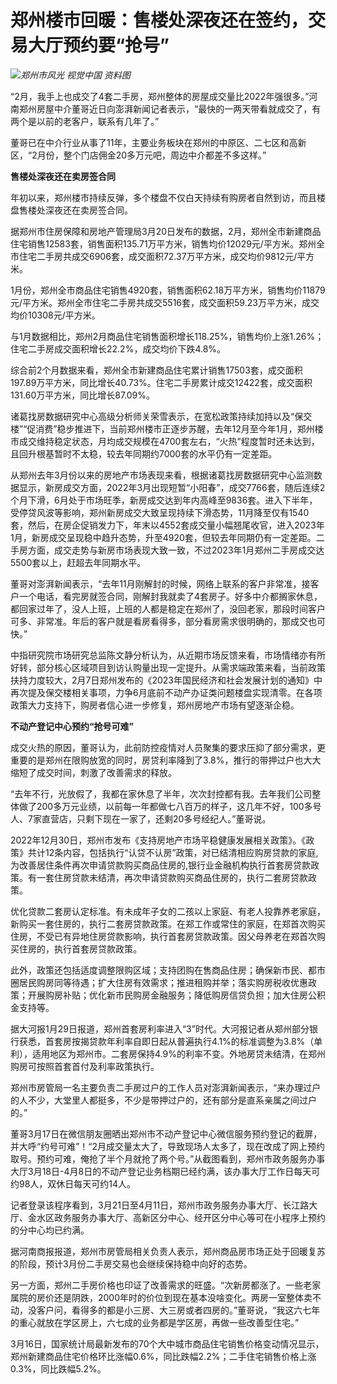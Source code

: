 # 郑州楼市回暖：售楼处深夜还在签约，交易大厅预约要“抢号”

![](https://inews.gtimg.com/news_bt/OhlDuNPty2uZLDwFFgLHTc0y67QB8gUK_nUxyD5SSxl30AA/1000)_郑州市风光
视觉中国 资料图_

“2月，我手上也成交了4套二手房，郑州整体的房屋成交量比2022年强很多。”河南郑州房屋中介董哥近日向澎湃新闻记者表示，“最快的一两天带看就成交了，有两个是以前的老客户，联系有几年了。”

董哥已在中介行业从事了11年，主要业务板块在郑州的中原区、二七区和高新区，“2月份，整个门店佣金20多万元吧，周边中介都差不多这样。”

**售楼处深夜还在卖房签合同**

年初以来，郑州楼市持续反弹，多个楼盘不仅白天持续有购房者自然到访，而且楼盘售楼处深夜还在卖房签合同。

据郑州市住房保障和房地产管理局3月20日发布的数据，2月，郑州全市新建商品住宅销售12583套，销售面积135.71万平方米，销售均价12029元/平方米。郑州全市住宅二手房共成交6906套，成交面积72.37万平方米，成交均价9812元/平方米。

1月份，郑州全市商品住宅销售4920套，销售面积62.18万平方米，销售均价11879元/平方米。郑州全市住宅二手房共成交5516套，成交面积59.23万平方米，成交均价10308元/平方米。

与1月数据相比，郑州2月商品住宅销售面积增长118.25%，销售均价上涨1.26%；住宅二手房成交面积增长22.2%，成交均价下跌4.8%。

综合前2个月数据来看，郑州全市新建商品住宅累计销售17503套，成交面积197.89万平方米，同比增长40.73%。住宅二手房累计成交12422套，成交面积131.60万平方米，同比增长87.09%。

诸葛找房数据研究中心高级分析师关荣雪表示，在宽松政策持续加持以及“保交楼”“促消费”稳步推进下，当前郑州楼市正逐步苏醒，去年12月至今年1月，郑州楼市成交维持稳定状态，月均成交规模在4700套左右，“火热”程度暂时还未达到，且回升根基暂时不太稳，较去年同期约7000套的水平仍有一定差距。

从郑州去年3月份以来的房地产市场表现来看，根据诸葛找房数据研究中心监测数据显示，新房成交方面，2022年3月出现短暂“小阳春”，成交7766套，随后连续2个月下滑，6月处于市场旺季，新房成交达到年内高峰至9836套。进入下半年，受停贷风波等影响，郑州新房成交大致呈现持续下滑态势，11月降至仅有1540套，然后，在房企促销发力下，年末以4552套成交量小幅翘尾收官，进入2023年1月，新房成交呈现稳中趋升态势，升至4920套，但较去年同期仍有一定差距。二手房方面，成交走势与新房市场表现大致一致，不过2023年1月郑州二手房成交达5500套以上，赶超去年同期水平。

董哥对澎湃新闻表示，“去年11月刚解封的时候，网络上联系的客户非常准，接客户一个电话，看完房就签合同，刚解封我就卖了4套房子。好多中介都搁家休息，都回家过年了，没人上班，上班的人都是稳定在郑州了，没回老家，那段时间客户可多、非常准。年后的客户就是看房看得多，部分看房需求很明确的，那成交也可快。”

中指研究院市场研究总监陈文静分析认为，从近期市场反馈来看，市场情绪亦有所好转，部分核心区域项目到访认购量出现一定提升。从需求端政策来看，当前政策扶持力度较大，2月7日郑州发布的《2023年国民经济和社会发展计划的通知》中再次提及保交楼相关事项，力争6月底前不动产办证类问题楼盘实现清零。在各项政策大力支持下，购房者信心进一步修复，郑州房地产市场有望逐渐企稳。

**不动产登记中心预约“抢号可难”**

成交火热的原因，董哥认为，此前防控疫情对人员聚集的要求压抑了部分需求，更重要的是郑州在限购放宽的同时，房贷利率降到了3.8%，推行的带押过户也大大缩短了成交时间，刺激了改善需求的释放。

“去年不行，光放假了，我都在家休息了半年，次次封控都有我。去年我们公司整体做了200多万元业绩，以前每一年都做七八百万的样子，这几年不好，100多号人、7家直营店，只剩下现在一家了，还剩20多号经纪人。”董哥说。

2022年12月30日，郑州市发布《支持房地产市场平稳健康发展相关政策》。《政策》共计12条内容，包括执行“认贷不认房”政策，对已结清相应购房贷款的家庭,为改善居住条件再次申请贷款购买商品住房的,银行业金融机构执行首套房贷款政策。有一套住房贷款未结清，再次申请贷款购买商品住房的，执行二套房贷款政策。

优化贷款二套房认定标准。有未成年子女的二孩以上家庭、有老人投靠养老家庭，新购买一套住房的，执行二套房贷款政策。在郑工作或常住的家庭，在郑首次购买住房，不受已有异地住房贷款影响，执行首套房贷款政策。因父母养老在郑首次购买住房的，执行首套房贷款政策。

此外，政策还包括适度调整限购区域；支持团购在售商品住房；确保新市民、都市圈居民购房同等待遇；扩大住房有效需求；推进租购并举；落实购房税收优惠政策；开展购房补贴；优化新市民购房金融服务；降低购房信贷负担；加大住房公积金支持等。

据大河报1月29日报道，郑州首套房利率进入“3”时代。大河报记者从郑州部分银行获悉，首套房按揭贷款年利率自即日起从普遍执行4.1%的标准调整为3.8%（单利），适用地区为郑州市。二套房保持4.9%的利率不变。外地房贷未结清，在郑州购房可按照首套首付及利率政策执行。

郑州市房管局一名主要负责二手房过户的工作人员对澎湃新闻表示，“来办理过户的人不少，大堂里人都挺多，不少是带押过户的，还有部分是直系亲属之间过户的。”

董哥3月17日在微信朋友圈晒出郑州市不动产登记中心微信服务预约登记的截屏，并大呼“约号可难”！“2月成交量太大了，导致现场人太多了，现在改成了网上预约取号。预约可难，俺抢了半个月就抢了两个号。”从截图看到，郑州市政务服务办事大厅3月18日-4月8日的不动产登记业务档期已经约满，该办事大厅工作日每天可约98人，双休日每天可约14人。

记者登录该程序看到，3月21日至4月11日，郑州市政务服务办事大厅、长江路大厅、金水区政务服务办事大厅、高新区分中心、经开区分中心等可在小程序上预约的分中心均已约满。

据河南商报报道，郑州市房管局相关负责人表示，郑州商品房市场正处于回暖复苏的阶段，预计3月份二手房交易也会继续保持稳中向好的态势。

另一方面，郑州二手房价格也印证了改善需求的旺盛。“次新房都涨了。一些老家属院的房价还是阴跌，2000年时的价位到现在基本没啥变化。两房一室整体卖不动，没客户问，看得多的都是小三房、大三房或者四房的。”董哥说，“我这六七年的重心就放在学区房上，六七成的业务都是学区房，再做一些改善型住宅。”

3月16日，国家统计局最新发布的70个大中城市商品住宅销售价格变动情况显示，郑州新建商品住宅价格环比涨幅0.6%，同比跌幅2.2%；二手住宅销售价格上涨0.3%，同比跌幅5.2%。

